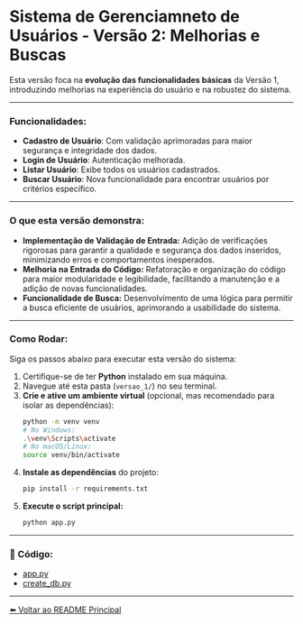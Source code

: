 # Sistema de Gerenciamneto de Usuários - Versão 2: Melhorias e Buscas

Esta versão foca na **evolução das funcionalidades básicas** da Versão 1, introduzindo melhorias na experiência do usuário e na robustez do sistema.

---

### Funcionalidades:
* **Cadastro de Usuário**: Com validação aprimoradas para maior segurança e integridade dos dados.
* **Login de Usuário**: Autenticação melhorada.
* **Listar Usuário**: Exibe todos os usuários cadastrados.
* **Buscar Usuário**: Nova funcionalidade para encontrar usuários por critérios específico.

---

### O que esta versão demonstra:
* **Implementação de Validação de Entrada:** Adição de verificações rigorosas para garantir a qualidade e segurança dos dados inseridos, minimizando erros e comportamentos inesperados.
* **Melhoria na Entrada do Código:** Refatoração e organização do código para maior modularidade e legibilidade, facilitando a manutenção e a adição de novas funcionalidades.
* **Funcionalidade de Busca:** Desenvolvimento de uma lógica para permitir a busca eficiente de usuários, aprimorando a usabilidade do sistema.

---

### Como Rodar:
Siga os passos abaixo para executar esta versão do sistema:

1. Certifique-se de ter **Python** instalado em sua máquina.
2. Navegue até esta pasta (`versao_1/`) no seu terminal.
3. **Crie e ative um ambiente virtual** (opcional, mas recomendado para isolar as dependências):
   ```bash
   python -m venv venv
   # No Windows:
   .\venv\Scripts\activate
   # No macOS/Linux:
   source venv/bin/activate
   ```
4. **Instale as dependências** do projeto:
   ```bash
   pip install -r requirements.txt
   ```
5. **Execute o script principal:**
   ```bash
   python app.py
   ```

---

### 📁 Código:
* [app.py](app.py)
* [create_db.py](create_db.py)

---

[⬅️ Voltar ao README Principal](https://github.com/AdrianeDeCarvalho/sistema-gerenciamento-usuarios)


